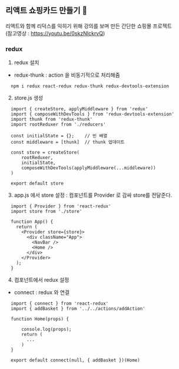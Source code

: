 ## 리액트 쇼핑카드 만들기 🛒

리액트와 함께 리덕스를 익히기 위해 강의를 보며 만든 간단한 쇼핑몰 프로젝트  
(참고영상 : <https://youtu.be/0skzNIckrvQ>)


### redux 
1. redux 설치
* redux-thunk : action 을 비동기적으로 처리해줌
```
  npm i redux react-redux redux-thunk redux-devtools-extension
```

2. store.js 생성
```
  import { createStore, applyMiddleware } from 'redux'
  import { composeWithDevTools } from 'redux-devtools-extension'
  import thunk from 'redux-thunk'
  import rootReduxer from './reducers'

  const initialState = {};    // 빈 배열
  const middleware = [thunk]  // thunk 업데이트

  const store = createStore(
      rootReduxer,
      initialState,
      composeWithDevTools(applyMiddleware(...middleware))
  )

  export default store
```

3. app.js 에서 store 설정
: 컴포넌트를 Provider 로 감싸 store를 전달준다.
```
  import { Provider } from 'react-redux'
  import store from './store'

  function App() {
    return (
      <Provider store={store}>
        <div className="App">
          <NavBar />
          <Home />
        </div>
      </Provider>
    );
  }
```

4. 컴포넌트에서 redux 설정
* connect : redux 와 연결
```
  import { connect } from 'react-redux'
  import { addBasket } from '../../actions/addAction'

  function Home(props) {

      console.log(props);
      return (
        ...
      )
  }

  export default connect(null, { addBasket })(Home)
```
